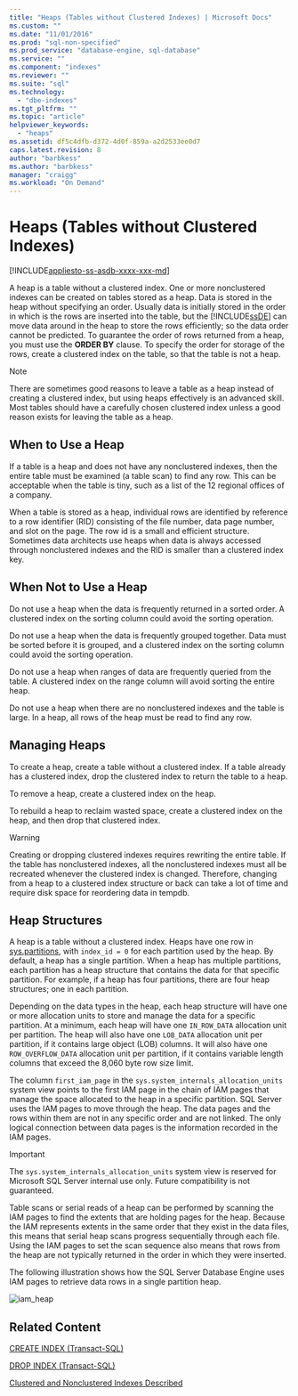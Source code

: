 ```yaml
---
title: "Heaps (Tables without Clustered Indexes) | Microsoft Docs"
ms.custom: ""
ms.date: "11/01/2016"
ms.prod: "sql-non-specified"
ms.prod_service: "database-engine, sql-database"
ms.service: ""
ms.component: "indexes"
ms.reviewer: ""
ms.suite: "sql"
ms.technology: 
  - "dbe-indexes"
ms.tgt_pltfrm: ""
ms.topic: "article"
helpviewer_keywords: 
  - "heaps"
ms.assetid: df5c4dfb-d372-4d0f-859a-a2d2533ee0d7
caps.latest.revision: 8
author: "barbkess"
ms.author: "barbkess"
manager: "craigg"
ms.workload: "On Demand"
---
```

# Heaps (Tables without Clustered Indexes)
[!INCLUDE[appliesto-ss-asdb-xxxx-xxx-md](../../includes/appliesto-ss-asdb-xxxx-xxx-md.md)]

  A heap is a table without a clustered index. One or more nonclustered indexes can be created on tables stored as a heap. Data is stored in the heap without specifying an order. Usually data is initially stored in the order in which is the rows are inserted into the table, but the [!INCLUDE[ssDE](../../includes/ssde-md.md)] can move data around in the heap to store the rows efficiently; so the data order cannot be predicted. To guarantee the order of rows returned from a heap, you must use the **ORDER BY** clause. To specify the order for storage of the rows, create a clustered index on the table, so that the table is not a heap.  
  
> [!NOTE]  
>  There are sometimes good reasons to leave a table as a heap instead of creating a clustered index, but using heaps effectively is an advanced skill. Most tables should have a carefully chosen clustered index unless a good reason exists for leaving the table as a heap.  
  
## When to Use a Heap  
 If a table is a heap and does not have any nonclustered indexes, then the entire table must be examined (a table scan) to find any row. This can be acceptable when the table is tiny, such as a list of the 12 regional offices of a company.  
  
 When a table is stored as a heap, individual rows are identified by reference to a row identifier (RID) consisting of the file number, data page number, and slot on the page. The row id is a small and efficient structure. Sometimes data architects use heaps when data is always accessed through nonclustered indexes and the RID is smaller than a clustered index key.  
  
## When Not to Use a Heap  
 Do not use a heap when the data is frequently returned in a sorted order. A clustered index on the sorting column could avoid the sorting operation.  
  
 Do not use a heap when the data is frequently grouped together. Data must be sorted before it is grouped, and a clustered index on the sorting column could avoid the sorting operation.  
  
 Do not use a heap when ranges of data are frequently queried from the table.  A clustered index on the range column will avoid sorting the entire heap.  
  
 Do not use a heap when there are no nonclustered indexes and the table is large. In a heap, all rows of the heap must be read to find any row.  
  
## Managing Heaps  
 To create a heap, create a table without a clustered index. If a table already has a clustered index, drop the clustered index to return the table to a heap.  
  
 To remove a heap, create a clustered index on the heap.  
  
 To rebuild a heap to reclaim wasted space, create a clustered index on the heap, and then drop that clustered index.  
  
> [!WARNING]  
>  Creating or dropping clustered indexes requires rewriting the entire table. If the table has nonclustered indexes, all the nonclustered indexes must all be recreated whenever the clustered index is changed. Therefore, changing from a heap to a clustered index structure or back can take a lot of time and require disk space for reordering data in tempdb.  

## Heap Structures


A heap is a table without a clustered index. Heaps have one row in [sys.partitions](../../relational-databases/system-catalog-views/sys-partitions-transact-sql.md), with `index_id = 0` for each partition used by the heap. By default, a heap has a single partition. When a heap has multiple partitions, each partition has a heap structure that contains the data for that specific partition. For example, if a heap has four partitions, there are four heap structures; one in each partition.

Depending on the data types in the heap, each heap structure will have one or more allocation units to store and manage the data for a specific partition. At a minimum, each heap will have one `IN_ROW_DATA` allocation unit per partition. The heap will also have one `LOB_DATA` allocation unit per partition, if it contains large object (LOB) columns. It will also have one `ROW_OVERFLOW_DATA` allocation unit per partition, if it contains variable length columns that exceed the 8,060 byte row size limit.

The column `first_iam_page` in the `sys.system_internals_allocation_units` system view points to the first IAM page in the chain of IAM pages that manage the space allocated to the heap in a specific partition. SQL Server uses the IAM pages to move through the heap. The data pages and the rows within them are not in any specific order and are not linked. The only logical connection between data pages is the information recorded in the IAM pages.

> [!IMPORTANT]  
> The `sys.system_internals_allocation_units` system view is reserved for Microsoft SQL Server internal use only. Future compatibility is not guaranteed.
 
Table scans or serial reads of a heap can be performed by scanning the IAM pages to find the extents that are holding pages for the heap. Because the IAM represents extents in the same order that they exist in the data files, this means that serial heap scans progress sequentially through each file. Using the IAM pages to set the scan sequence also means that rows from the heap are not typically returned in the order in which they were inserted.

The following illustration shows how the SQL Server Database Engine uses IAM pages to retrieve data rows in a single partition heap. 

![iam_heap](../../relational-databases/indexes/media/iam-heap.gif)

  
## Related Content  
 [CREATE INDEX &#40;Transact-SQL&#41;](../../t-sql/statements/create-index-transact-sql.md)  
  
 [DROP INDEX &#40;Transact-SQL&#41;](../../t-sql/statements/drop-index-transact-sql.md)  
  
 [Clustered and Nonclustered Indexes Described](../../relational-databases/indexes/clustered-and-nonclustered-indexes-described.md)  
  
  
